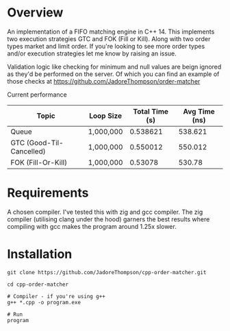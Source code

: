 # **Overview**

An implementation of a FIFO matching engine in C++ 14. This implements two execution strategies GTC and FOK (Fill or Kill). Along with two order types market and limit order. If you're looking to see more order types and/or execution strategies let me know by raising an issue.

Validation logic like checking for minimum and null values are beign ignored as they'd be performed on the server. Of which you can find an example of those checks at https://github.com/JadoreThompson/order-matcher

Current performance

| Topic                    | Loop Size | Total Time (s) | Avg Time (ns) |
| ------------------------ | --------- | -------------- | ------------- |
| Queue                    | 1,000,000 | 0.538621       | 538.621       |
| GTC (Good-Til-Cancelled) | 1,000,000 | 0.550012       | 550.012       |
| FOK (Fill-Or-Kill)       | 1,000,000 | 0.53078        | 530.78        |

# **Requirements**

A chosen compiler. I've tested this with zig and gcc compiler. The zig compiler (utilising clang under the hood) garners the best results where compiling with gcc makes the program around 1.25x slower.

# **Installation**

```
git clone https://github.com/JadoreThompson/cpp-order-matcher.git

cd cpp-order-matcher

# Compiler - if you're using g++
g++ *.cpp -o program.exe

# Run
program
```
